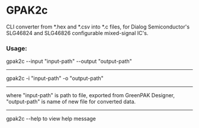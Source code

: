 GPAK2c
=============================

CLI converter from *.hex and *.csv into *.c files, for Dialog Semiconductor's SLG46824 and SLG46826 configurable mixed-signal IC's.

### Usage:
gpak2c --input "input-path" --output "output-path"
___
gpak2c -i "input-path" -o "output-path"
___
where "input-path" is path to file, exported from GreenPAK Designer, "output-path" is name of new file for converted data.
___
gpak2c --help to view help message
